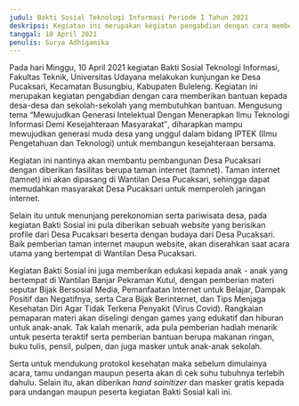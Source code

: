 ```yaml
---
judul: Bakti Sosial Teknologi Informasi Periode I Tahun 2021
deskripsi: Kegiatan ini merupakan kegiatan pengabdian dengan cara memberikan bantuan kepada desa-desa dan sekolah-sekolah yang membutuhkan bantuan. 
tanggal: 10 April 2021
penulis: Surya Adhigamika
---
```


Pada hari Minggu, 10 April 2021 kegiatan Bakti Sosial Teknologi Informasi, Fakultas Teknik, Universitas Udayana melakukan kunjungan ke Desa Pucaksari, Kecamatan Busungbiu, Kabupaten Buleleng. Kegiatan ini merupakan kegiatan pengabdian dengan cara memberikan bantuan kepada desa-desa dan sekolah-sekolah yang membutuhkan bantuan. Mengusung tema “Mewujudkan Generasi Intelektual Dengan Menerapkan Ilmu Teknologi Informasi Demi Kesejahteraan Masyarakat″, diharapkan mampu mewujudkan generasi muda desa yang unggul dalam bidang IPTEK (Ilmu Pengetahuan dan Teknologi) untuk membangun kesejahteraan bersama.

Kegiatan ini nantinya akan membantu pembangunan Desa Pucaksari dengan diberikan fasilitas berupa taman internet (tamnet). Taman internet (tamnet) ini akan dipasang di Wantilan Desa Pucaksari, sehingga dapat memudahkan masyarakat Desa Pucaksari untuk memperoleh jaringan internet.

Selain itu untuk menunjang perekonomian serta pariwisata desa, pada kegiatan Bakti Sosial ini pula diberikan sebuah website yang berisikan profile dari Desa Pucaksari beserta dengan budaya dari Desa Pucaksari. Baik pemberian taman internet maupun website, akan diserahkan saat acara utama yang bertempat di Wantilan Desa Pucaksari.

Kegiatan Bakti Sosial ini juga memberikan edukasi kepada anak - anak yang bertempat di Wantilan Banjar Pekraman Kutul, dengan pemberian materi seputar Bijak Bersosial Media, Pemanfaatan Internet untuk Belajar, Dampak Positif dan Negatifnya, serta Cara Bijak Berinternet, dan Tips Menjaga Kesehatan Diri Agar Tidak Terkena Penyakit (Virus Covid). Rangkaian pemaparan materi akan diselingi dengan games yang edukatif dan hiburan untuk anak-anak. Tak kalah menarik, ada pula pemberian hadiah menarik untuk peserta teraktif serta pemberian bantuan berupa makanan ringan, buku tulis, pensil, pulpen, dan juga masker untuk anak-anak sekolah.

Serta untuk mendukung protokol kesehatan maka sebelum dimulainya acara, tamu undangan maupun peserta akan di cek suhu tubuhnya terlebih dahulu. Selain itu, akan diberikan <i>hand sainitizer</i> dan masker gratis kepada para undangan maupun peserta kegiatan Bakti Sosial kali ini.
